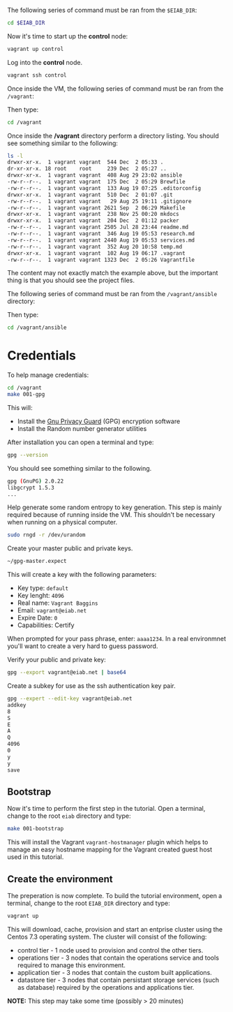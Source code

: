 The following series of command must be ran from the `$EIAB_DIR`:

```bash
cd $EIAB_DIR
```

Now it's time to start up the **control** node:

```bash
vagrant up control
```

Log into the **control** node.

```bash
vagrant ssh control
```

Once inside the VM, the following series of command must be ran from the `/vagrant`:

Then type:

```bash
cd /vagrant
```

Once inside the **/vagrant** directory perform a directory listing. You should see something similar 
to the following:

```bash
ls -l 
drwxr-xr-x.  1 vagrant vagrant  544 Dec  2 05:33 .
dr-xr-xr-x. 18 root    root     239 Dec  2 05:27 ..
drwxr-xr-x.  1 vagrant vagrant  408 Aug 29 23:02 ansible
-rw-r--r--.  1 vagrant vagrant  175 Dec  2 05:29 Brewfile
-rw-r--r--.  1 vagrant vagrant  133 Aug 19 07:25 .editorconfig
drwxr-xr-x.  1 vagrant vagrant  510 Dec  2 01:07 .git
-rw-r--r--.  1 vagrant vagrant   29 Aug 25 19:11 .gitignore
-rw-r--r--.  1 vagrant vagrant 2621 Sep  2 06:29 Makefile
drwxr-xr-x.  1 vagrant vagrant  238 Nov 25 00:20 mkdocs
drwxr-xr-x.  1 vagrant vagrant  204 Dec  2 01:12 packer
-rw-r--r--.  1 vagrant vagrant 2505 Jul 28 23:44 readme.md
-rw-r--r--.  1 vagrant vagrant  346 Aug 19 05:53 research.md
-rw-r--r--.  1 vagrant vagrant 2440 Aug 19 05:53 services.md
-rw-r--r--.  1 vagrant vagrant  352 Aug 20 10:58 temp.md
drwxr-xr-x.  1 vagrant vagrant  102 Aug 19 06:17 .vagrant
-rw-r--r--.  1 vagrant vagrant 1323 Dec  2 05:26 Vagrantfile
```

The content may not exactly match the example above, but the important thing is that
you should see the project files.


The following series of command must be ran from the `/vagrant/ansible` directory:

Then type:

```bash
cd /vagrant/ansible
```

# Credentials

To help manage credentials:

```bash
cd /vagrant
make 001-gpg
```

This will:

- Install the [Gnu Privacy Guard](https://gnupg.org) (GPG) encryption software
- Install the Random number generator utilities

After installation you can open a terminal and type:

```bash
gpg --version
```

You should see something similar to the following.

```bash
gpg (GnuPG) 2.0.22
libgcrypt 1.5.3
...
```

Help generate some random entropy to key generation.  This step is mainly 
required because of running inside the VM.  This shouldn't be necessary
when running on a physical computer.

```bash
sudo rngd -r /dev/urandom
```

Create your master public and private keys.

```bash
~/gpg-master.expect
```

This will create a key with the following parameters:

- Key type: `default`
- Key lenght: `4096`
- Real name: `Vagrant Baggins`
- Email: `vagrant@eiab.net`
- Expire Date: `0`
- Capabilities: Certify

When prompted for your pass phrase, enter: `aaaa1234`.  In a real environmnet
you'll want to create a very hard to guess password.

Verify your public and private key:

```bash
gpg --export vagrant@eiab.net | base64
```

Create a subkey for use as the ssh authentication key pair.

```bash
gpg --expert --edit-key vagrant@eiab.net
addkey
8
S
E
A
Q
4096
0
y
y
save
```



## Bootstrap

Now it's time to perform the first step in the tutorial.  Open a terminal,
change to the root `eiab` directory and type:

```bash
make 001-bootstrap
```

This will install the Vagrant `vagrant-hostmanager` plugin which helps to manage
an easy hostname mapping for the Vagrant created guest host used in this 
tutorial.

## Create the environment

The preperation is now complete.  To build the tutorial environment, open a 
terminal, change to the root `EIAB_DIR` directory and type:

```bash
vagrant up
```

This will download, cache, provision and start an entprise cluster using the 
Centos 7.3 operating system.  The cluster will consist of the following:

- control tier - 1 node used to provision and control the other tiers.
- operations tier - 3 nodes that contain the operations service and tools 
  required to manage this environment.
- application tier - 3 nodes that contain the custom built applications.
- datastore tier -  3 nodes that contain persistant storage services 
  (such as database) required by the operations and applications tier.

**NOTE:** This step may take some time (possibly > 20 minutes)
